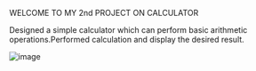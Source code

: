 WELCOME TO MY 2nd PROJECT ON CALCULATOR

Designed a simple calculator which can perform basic arithmetic operations.Performed calculation and display the desired result.

![image](https://github.com/Atharvadahitule/CODSOFT-2/assets/91479522/127b4f01-7c0f-4fb5-a407-fdd80ce68543)

